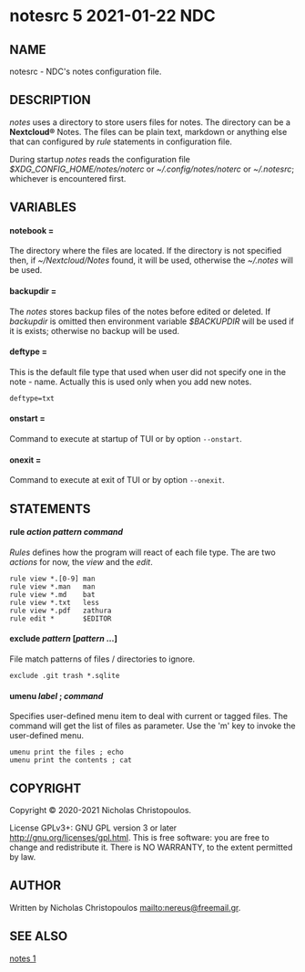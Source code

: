 # notesrc 5 2021-01-22 NDC
## NAME
notesrc - NDC's notes configuration file.

## DESCRIPTION
*notes* uses a directory to store users files for notes. The directory can be
a **Nextcloud®** Notes. The files can be plain text, markdown or anything else that
can configured by *rule* statements in configuration file.

During startup *notes* reads the configuration file
*$XDG\_CONFIG\_HOME/notes/noterc* or *~/.config/notes/noterc* or *~/.notesrc*;
whichever is encountered first.

## VARIABLES

#### notebook = <directory>
The directory where the files are located.
If the directory is not specified then,
if *~/Nextcloud/Notes* found, it will
be used, otherwise the *~/.notes* will be used.

#### backupdir = <directory>
The *notes* stores backup files of the notes before edited or deleted.
If *backupdir* is omitted then environment variable *$BACKUPDIR* will be used if it is exists;
otherwise no backup will be used.

#### deftype = <extension>
This is the default file type that used when user did not specify one in the
note - name. Actually this is used only when you add new notes.

```
deftype=txt
```

#### onstart = <command-line>
Command to execute at startup of TUI or by option `--onstart`.

#### onexit = <command-line>
Command to execute at exit of TUI or by option `--onexit`.

## STATEMENTS

#### rule *action* *pattern* *command*
*Rules* defines how the program will react of each file type.
The are two *actions* for now, the *view* and the *edit*.

```
rule view *.[0-9] man
rule view *.man   man
rule view *.md    bat
rule view *.txt   less
rule view *.pdf   zathura
rule edit *       $EDITOR
```

#### exclude *pattern* [*pattern* ...]
File match patterns of files / directories to ignore.

```
exclude .git trash *.sqlite
```

#### umenu *label* ; *command*
Specifies user-defined menu item to deal with current or tagged files.
The command will get the list of files as parameter.
Use the 'm' key to invoke the user-defined menu.

```
umenu print the files ; echo
umenu print the contents ; cat
```

## COPYRIGHT
Copyright © 2020-2021 Nicholas Christopoulos.

License GPLv3+: GNU GPL version 3 or later <http://gnu.org/licenses/gpl.html>.
This is free software: you are free to change and redistribute it.
There is NO WARRANTY, to the extent permitted by law.

## AUTHOR
Written by Nicholas Christopoulos <mailto:nereus@freemail.gr>.

## SEE ALSO
[notes 1](man)


